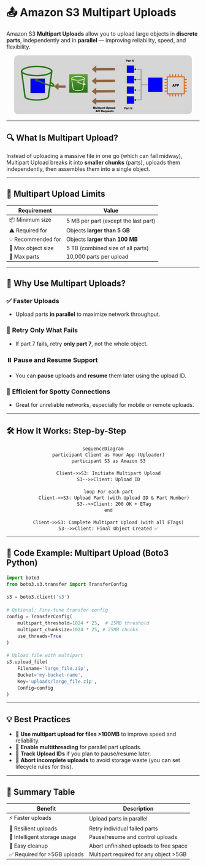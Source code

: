 # 📤 **Amazon S3 Multipart Uploads**

Amazon S3 **Multipart Uploads** allow you to upload large objects in **discrete parts**, independently and in **parallel** — improving reliability, speed, and flexibility.

<div align="center" style="padding: 0 20px;">
  <img src="images/s3-multi-upload.png" style="border-radius: 10px;" alt="s3-multi-upload">
</div>

---

## 🔍 **What Is Multipart Upload?**

Instead of uploading a massive file in one go (which can fail midway), Multipart Upload breaks it into **smaller chunks** (parts), uploads them independently, then assembles them into a single object.

---

## 📏 **Multipart Upload Limits**

| Requirement        | Value                                |
| ------------------ | ------------------------------------ |
| 📦 Minimum size    | 5 MB per part (except the last part) |
| ⚠ Required for     | Objects **larger than 5 GB**         |
| 💡 Recommended for | Objects **larger than 100 MB**       |
| 🛑 Max object size | 5 TB (combined size of all parts)    |
| 🧩 Max parts       | 10,000 parts per upload              |

---

## 🚀 **Why Use Multipart Uploads?**

### ✅ **Faster Uploads**

- Upload parts **in parallel** to maximize network throughput.

### 🔁 **Retry Only What Fails**

- If part 7 fails, retry **only part 7**, not the whole object.

### ⏸️ **Pause and Resume Support**

- You can **pause** uploads and **resume** them later using the upload ID.

### 💾 **Efficient for Spotty Connections**

- Great for unreliable networks, especially for mobile or remote uploads.

---

## 🛠️ **How It Works: Step-by-Step**

<div align="center">

```mermaid
sequenceDiagram
    participant Client as Your App (Uploader)
    participant S3 as Amazon S3

    Client->>S3: Initiate Multipart Upload
    S3-->>Client: Upload ID

    loop For each part
        Client->>S3: Upload Part (with Upload ID & Part Number)
        S3-->>Client: 200 OK + ETag
    end

    Client->>S3: Complete Multipart Upload (with all ETags)
    S3-->>Client: Final Object Created ✅
```

</div>

---

## 🧪 **Code Example: Multipart Upload (Boto3 Python)**

```python
import boto3
from boto3.s3.transfer import TransferConfig

s3 = boto3.client('s3')

# Optional: Fine-tune transfer config
config = TransferConfig(
    multipart_threshold=1024 * 25,  # 25MB threshold
    multipart_chunksize=1024 * 25, # 25MB chunks
    use_threads=True
)

# Upload file with multipart
s3.upload_file(
    Filename='large_file.zip',
    Bucket='my-bucket-name',
    Key='uploads/large_file.zip',
    Config=config
)
```

---

## 💡 **Best Practices**

- 📁 **Use multipart upload for files >100MB** to improve speed and reliability.
- 🧵 **Enable multithreading** for parallel part uploads.
- 🧠 **Track Upload IDs** if you plan to pause/resume later.
- 🧹 **Abort incomplete uploads** to avoid storage waste (you can set lifecycle rules for this).

---

## 📌 Summary Table

| Benefit                      | Description                            |
| ---------------------------- | -------------------------------------- |
| ⚡ Faster uploads            | Upload parts in parallel               |
| 💪 Resilient uploads         | Retry individual failed parts          |
| 🧠 Intelligent storage usage | Pause/resume and control uploads       |
| 🧹 Easy cleanup              | Abort unfinished uploads to free space |
| ✅ Required for >5GB uploads | Multipart required for any object >5GB |
